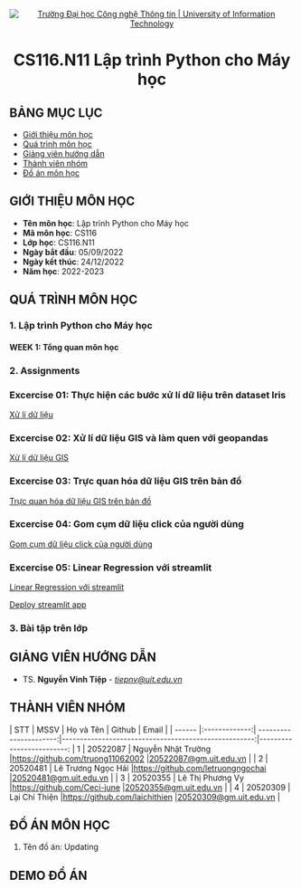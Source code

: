 <p align="center">
  <a href="https://www.uit.edu.vn/" title="Trường Đại học Công nghệ Thông tin" style="border: 5;">
    <img src="https://i.imgur.com/WmMnSRt.png" alt="Trường Đại học Công nghệ Thông tin | University of Information Technology">
  </a>
</p>

<!-- Title -->
<h1 align="center"><b>CS116.N11 Lập trình Python cho Máy học</b></h1>



## BẢNG MỤC LỤC
* [ Giới thiệu môn học](#gioithieumonhoc)
* [Quá trình môn học](#quatrinh)
* [ Giảng viên hướng dẫn](#giangvien)
* [ Thành viên nhóm](#thanhvien)
* [ Đồ án môn học](#doan)
## GIỚI THIỆU MÔN HỌC
<a name="gioithieumonhoc"></a>
* **Tên môn học**: Lập trình Python cho Máy học
* **Mã môn học**: CS116
* **Lớp học**: CS116.N11
* **Ngày bắt đầu**: 05/09/2022
* **Ngày kết thúc**: 24/12/2022
* **Năm học**: 2022-2023
## QUÁ TRÌNH MÔN HỌC
<a name ="quatrinh"></a>
### 1. Lập trình Python cho Máy học

#### WEEK 1: Tổng quan môn học

<a name ="colab"></a>
### 2. Assignments

### Excercise 01: Thực hiện các bước xử lí dữ liệu trên dataset Iris

[Xử lí dữ liệu](https://github.com/truong11062002/CS116.N11/tree/main/Assignments/Ex1)

### Excercise 02: Xử lí dữ liệu GIS và làm quen với geopandas
[Xử lí dữ liệu GIS](https://github.com/truong11062002/CS116.N11/tree/main/Assignments/Ex2/20522087_NguyenNhatTruong)

### Excercise 03: Trực quan hóa dữ liệu GIS trên bản đồ

[Trực quan hóa dữ liệu GIS trên bản đồ](https://github.com/truong11062002/CS116.N11/tree/main/Assignments/Ex3)

### Excercise 04: Gom cụm dữ liệu click của người dùng

[Gom cụm dữ liệu click của người dùng](https://github.com/truong11062002/CS116.N11/tree/main/Assignments/Ex4)

### Excercise 05: Linear Regression với streamlit
[Linear Regression với streamlit](https://github.com/truong11062002/CS116.N11/tree/main/Assignments/BTTL_LinearRegression)

[Deploy streamlit app](https://truong11062002-assignmentsbttl-linearregression20522087-2o6w4k.streamlitapp.com/)

<a name ="QT"></a>
 
### 3. Bài tập trên lớp

## GIẢNG VIÊN HƯỚNG DẪN
<a name="giangvien"></a>
* TS. **Nguyễn Vinh Tiệp** - *tiepnv@uit.edu.vn*

## THÀNH VIÊN NHÓM
<a name="thanhvien"></a>
| STT    | MSSV          | Họ và Tên              | Github                                               | Email                   |
| ------ |:-------------:| ----------------------:|-----------------------------------------------------:|-------------------------:
| 1      | 20522087      | Nguyễn Nhật Trường     |https://github.com/truong11062002                     |20522087@gm.uit.edu.vn   |
| 2      | 20520481      | Lê Trương Ngọc Hải     |https://github.com/letruongngochai                    |20520481@gm.uit.edu.vn   |
| 3      | 20520355      | Lê Thị Phương Vy       |https://github.com/Ceci-june                          |20520355@gm.uit.edu.vn   |
| 4      | 20520309      | Lại Chí Thiện          |https://github.com/laichithien                        |20520309@gm.uit.edu.vn   |
## ĐỒ ÁN MÔN HỌC
<a name="doan"></a>
1. Tên đồ án: Updating
## DEMO ĐỒ ÁN



